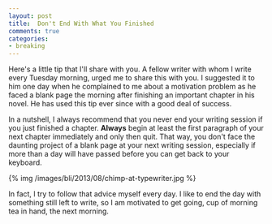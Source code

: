 ```yaml
---
layout: post
title: 	Don't End With What You Finished
comments: true
categories:
- breaking
---
```


Here's a little tip that I'll share with you. A fellow writer with whom I write every Tuesday morning, urged me to share this with you. I suggested it to him one day when he complained to me about a motivation problem as he faced a blank page the morning after finishing an important chapter in his novel. He has used this tip ever since with a good deal of success. 

<!--more-->

In a nutshell, I always recommend that you never end your writing session if you just finished a chapter. **Always** begin at least the first paragraph of your next chapter immediately and only then quit. That way, you don't face the daunting project of a blank page at your next writing session, especially if more than a day will have passed before you can get back to your keyboard. 

{% img /images/bli/2013/08/chimp-at-typewriter.jpg %}

In fact, I try to follow that advice myself every day. I like to end the day with something still left to write, so I am motivated to get going, cup of morning tea in hand, the next morning.  